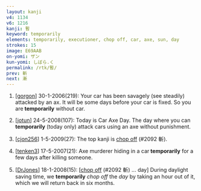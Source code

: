 ```yaml
---
layout: kanji
v4: 1134
v6: 1216
kanji: 暫
keyword: temporarily
elements: temporarily, executioner, chop off, car, axe, sun, day
strokes: 15
image: E69AAB
on-yomi: ザン
kun-yomi: しばら.く
permalink: /rtk/暫/
prev: 斬
next: 漸
---
```


1) [<a href="http://kanji.koohii.com/profile/gorgon">gorgon</a>] 30-1-2006(219): Your car has been savagely (see steadily) attacked by an ax. It will be some days before your car is fixed. So you are<strong> temporarily</strong> without car.

2) [<a href="http://kanji.koohii.com/profile/jotun">jotun</a>] 24-5-2008(107): Today is Car Axe Day. The day where you can<strong> temporarily</strong> (today only) attack cars using an axe without punishment.

3) [<a href="http://kanji.koohii.com/profile/cjon256">cjon256</a>] 1-5-2009(27): The top kanji is <a href="../v4/2092.html">chop off</a> (#2092 斬).

4) [<a href="http://kanji.koohii.com/profile/tenken3">tenken3</a>] 17-5-2007(21): Axe murderer hiding in a car<strong> temporarily</strong> for a few days after killing someone.

5) [<a href="http://kanji.koohii.com/profile/DrJones">DrJones</a>] 18-1-2008(15): [<a href="../v4/2092.html">chop off</a> (#2092 斬) ... day] During daylight saving time, we <strong>temporarily</strong> <em>chop off</em> the <em>day</em> by taking an hour out of it, which we will return back in six months.

